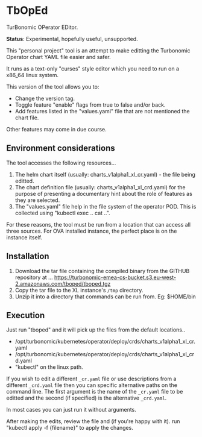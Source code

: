# TbOpEd

TurBonomic OPerator EDitor.

**Status**: Experimental, hopefully useful, unsupported.

This "personal project" tool is an attempt to make editting the Turbonomic Operator chart YAML file easier and safer.

It runs as a text-only "curses" style editor which you need to run on a x86_64 linux system.

This version of the tool allows you to:

- Change the version tag.
- Toggle feature "enable" flags from true to false and/or back.
- Add features listed in the "values.yaml" file that are not mentioned the chart file.

Other features may come in due course.

## Environment considerations

The tool accesses the following resources...

1. The helm chart itself (usually: charts_v1alpha1_xl_cr.yaml) - the file being editted.
2. The chart definition file (usually: charts_v1alpha1_xl_crd.yaml) for the purpose of presenting a documentary hint about the role of features as they are selected.
3. The "values.yaml" file help in the file system of the operator POD. This is collected using "kubectl exec .. cat ..".

For these reasons, the tool must be run from a location that can access all three sources. For OVA installed instance, the perfect place is on the instance itself.

## Installation

1. Download the tar file containing the compiled binary from the GITHUB repository at ... https://turbonomic-emea-cs-bucket.s3.eu-west-2.amazonaws.com/tboped/tboped.tgz
2. Copy the tar file to the XL instance's `/tmp` directory.
3. Unzip it into a directory that commands can be run from. Eg: $HOME/bin

## Execution

Just run "tboped" and it will pick up the files from the default locations..

- /opt/turbonomic/kubernetes/operator/deploy/crds/charts_v1alpha1_xl_cr.yaml
- /opt/turbonomic/kubernetes/operator/deploy/crds/charts_v1alpha1_xl_crd.yaml
- "kubectl" on the linux path.

If you wish to edit a different `_cr.yaml` file or use descriptions from a different `_crd.yaml` file then you can specific alternative paths on the command line. The first argument is the name of the `_cr.yaml` file to be editted and the second (if specified) is the alternative `_crd.yaml`.

In most cases you can just run it without arguments.

After making the edits, review the file and (if you're happy with it). run "kubectl apply -f {filename}" to apply the changes.
